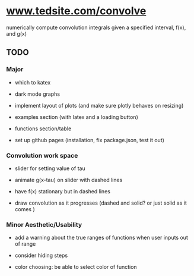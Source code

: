 # www.tedsite.com/convolve

numerically compute convolution integrals given a specified interval, f(x), and g(x)

## TODO

### Major

- which to katex

- dark mode graphs

- implement layout of plots (and make sure plotly behaves on resizing)

- examples section (with latex and a loading button)

- functions section/table 

- set up github pages (installation, fix package.json, test it out)

### Convolution work space

- slider for setting value of tau 

- animate g(x-tau) on slider with dashed lines

- have f(x) stationary but in dashed lines

- draw convolution as it progresses (dashed and solid? or just solid as it comes )

### Minor Aesthetic/Usability 

- add a warning about the true ranges of functions when user inputs out of range

- consider hiding steps

- color choosing: be able to select color of function




